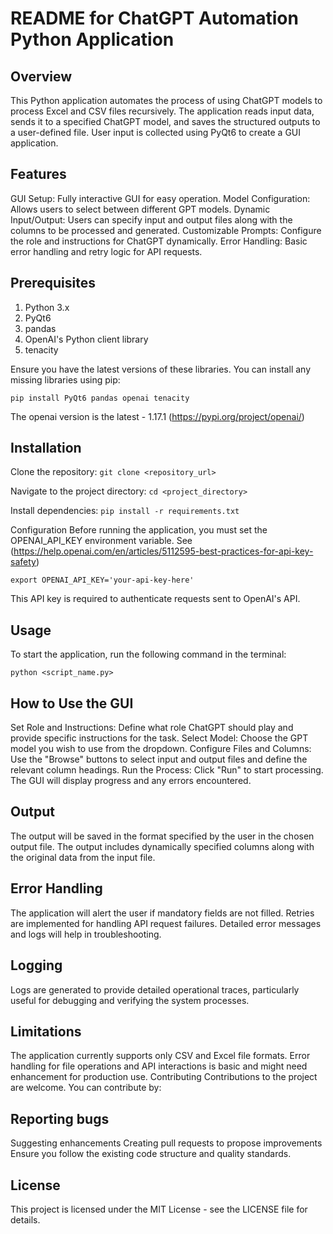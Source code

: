 # README for ChatGPT Automation Python Application
## Overview
This Python application automates the process of using ChatGPT models to process Excel and CSV files recursively. The application reads input data, sends it to a specified ChatGPT model, and saves the structured outputs to a user-defined file. User input is collected using PyQt6 to create a GUI application.

## Features
GUI Setup: Fully interactive GUI for easy operation.
Model Configuration: Allows users to select between different GPT models.
Dynamic Input/Output: Users can specify input and output files along with the columns to be processed and generated.
Customizable Prompts: Configure the role and instructions for ChatGPT dynamically.
Error Handling: Basic error handling and retry logic for API requests.

## Prerequisites
1. Python 3.x
2. PyQt6
3. pandas
4. OpenAI's Python client library
5. tenacity

Ensure you have the latest versions of these libraries. You can install any missing libraries using pip:

`pip install PyQt6 pandas openai tenacity`

The openai version is the latest - 1.17.1 (https://pypi.org/project/openai/)
## Installation

Clone the repository:
`git clone <repository_url>`

Navigate to the project directory:
`cd <project_directory>`

Install dependencies:
`pip install -r requirements.txt`

Configuration
Before running the application, you must set the OPENAI_API_KEY environment variable. See (https://help.openai.com/en/articles/5112595-best-practices-for-api-key-safety)

`export OPENAI_API_KEY='your-api-key-here'`

This API key is required to authenticate requests sent to OpenAI's API.

## Usage
To start the application, run the following command in the terminal:

`python <script_name.py>`

## How to Use the GUI
Set Role and Instructions: Define what role ChatGPT should play and provide specific instructions for the task.
Select Model: Choose the GPT model you wish to use from the dropdown.
Configure Files and Columns: Use the "Browse" buttons to select input and output files and define the relevant column headings.
Run the Process: Click "Run" to start processing. The GUI will display progress and any errors encountered.

## Output
The output will be saved in the format specified by the user in the chosen output file. The output includes dynamically specified columns along with the original data from the input file.

## Error Handling
The application will alert the user if mandatory fields are not filled.
Retries are implemented for handling API request failures.
Detailed error messages and logs will help in troubleshooting.

## Logging
Logs are generated to provide detailed operational traces, particularly useful for debugging and verifying the system processes.

## Limitations
The application currently supports only CSV and Excel file formats.
Error handling for file operations and API interactions is basic and might need enhancement for production use.
Contributing
Contributions to the project are welcome. You can contribute by:

## Reporting bugs
Suggesting enhancements
Creating pull requests to propose improvements
Ensure you follow the existing code structure and quality standards.

## License
This project is licensed under the MIT License - see the LICENSE file for details.
